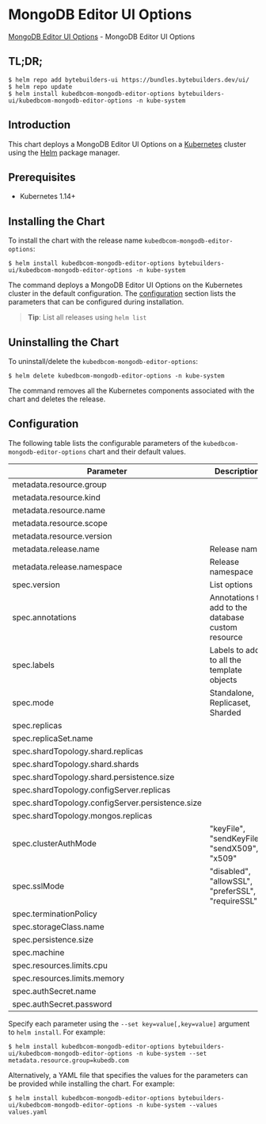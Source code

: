 # MongoDB Editor UI Options

[MongoDB Editor UI Options](https://byte.builders) - MongoDB Editor UI Options

## TL;DR;

```console
$ helm repo add bytebuilders-ui https://bundles.bytebuilders.dev/ui/
$ helm repo update
$ helm install kubedbcom-mongodb-editor-options bytebuilders-ui/kubedbcom-mongodb-editor-options -n kube-system
```

## Introduction

This chart deploys a MongoDB Editor UI Options on a [Kubernetes](http://kubernetes.io) cluster using the [Helm](https://helm.sh) package manager.

## Prerequisites

- Kubernetes 1.14+

## Installing the Chart

To install the chart with the release name `kubedbcom-mongodb-editor-options`:

```console
$ helm install kubedbcom-mongodb-editor-options bytebuilders-ui/kubedbcom-mongodb-editor-options -n kube-system
```

The command deploys a MongoDB Editor UI Options on the Kubernetes cluster in the default configuration. The [configuration](#configuration) section lists the parameters that can be configured during installation.

> **Tip**: List all releases using `helm list`

## Uninstalling the Chart

To uninstall/delete the `kubedbcom-mongodb-editor-options`:

```console
$ helm delete kubedbcom-mongodb-editor-options -n kube-system
```

The command removes all the Kubernetes components associated with the chart and deletes the release.

## Configuration

The following table lists the configurable parameters of the `kubedbcom-mongodb-editor-options` chart and their default values.

|                    Parameter                     |                    Description                     |   Default    |
|--------------------------------------------------|----------------------------------------------------|--------------|
| metadata.resource.group                          |                                                    | `kubedb.com` |
| metadata.resource.kind                           |                                                    | `MongoDB`    |
| metadata.resource.name                           |                                                    | `mongodbs`   |
| metadata.resource.scope                          |                                                    | `Namespaced` |
| metadata.resource.version                        |                                                    | `v1alpha2`   |
| metadata.release.name                            | Release name                                       | `""`         |
| metadata.release.namespace                       | Release namespace                                  | `""`         |
| spec.version                                     | List options                                       | `3.4.17`     |
| spec.annotations                                 | Annotations to add to the database custom resource | `{}`         |
| spec.labels                                      | Labels to add to all the template objects          | `{}`         |
| spec.mode                                        | Standalone, Replicaset, Sharded                    | `Standalone` |
| spec.replicas                                    |                                                    | `1`          |
| spec.replicaSet.name                             |                                                    | `rs0`        |
| spec.shardTopology.shard.replicas                |                                                    | `3`          |
| spec.shardTopology.shard.shards                  |                                                    | `3`          |
| spec.shardTopology.shard.persistence.size        |                                                    | `10Gi`       |
| spec.shardTopology.configServer.replicas         |                                                    | `3`          |
| spec.shardTopology.configServer.persistence.size |                                                    | `2Gi`        |
| spec.shardTopology.mongos.replicas               |                                                    | `3`          |
| spec.clusterAuthMode                             | "keyFile", "sendKeyFile", "sendX509", "x509"       | `keyFile`    |
| spec.sslMode                                     | "disabled", "allowSSL", "preferSSL", "requireSSL"  | `disabled`   |
| spec.terminationPolicy                           |                                                    | `WipeOut`    |
| spec.storageClass.name                           |                                                    | `standard`   |
| spec.persistence.size                            |                                                    | `10Gi`       |
| spec.machine                                     |                                                    | `""`         |
| spec.resources.limits.cpu                        |                                                    | `".5"`       |
| spec.resources.limits.memory                     |                                                    | `1024Mi`     |
| spec.authSecret.name                             |                                                    | `""`         |
| spec.authSecret.password                         |                                                    | `""`         |


Specify each parameter using the `--set key=value[,key=value]` argument to `helm install`. For example:

```console
$ helm install kubedbcom-mongodb-editor-options bytebuilders-ui/kubedbcom-mongodb-editor-options -n kube-system --set metadata.resource.group=kubedb.com
```

Alternatively, a YAML file that specifies the values for the parameters can be provided while
installing the chart. For example:

```console
$ helm install kubedbcom-mongodb-editor-options bytebuilders-ui/kubedbcom-mongodb-editor-options -n kube-system --values values.yaml
```
